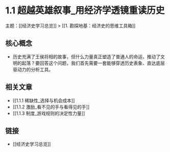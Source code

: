 # 1.1 超越英雄叙事_用经济学透镜重读历史

主题：[[经济史学习总览]] > [[1. 勘探地基：经济史的思维工具箱]]

## 核心概念

- 历史充满了王侯将相的故事，但什么力量真正塑造了普通人的命运，推动了文明的起落？要回答这个问题，我们首先需要一套能够穿透历史表象、直达底层驱动力的分析工具。

## 相关文章

- [[1.1.1 稀缺性_选择与机会成本]]
- [[1.1.2 激励_看不见的手与看得见的手]]
- [[1.1.3 制度_游戏规则的决定性力量]]

## 链接

- [[经济史学习总览]]
